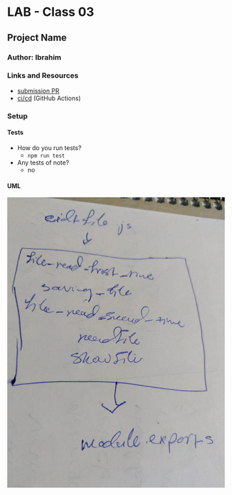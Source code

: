 # LAB - Class 03

## Project Name

### Author: Ibrahim

### Links and Resources

* [submission PR](https://github.com/401-advanced-javascript-ibrahim/async/pull/1)
* [ci/cd](https://github.com/401-advanced-javascript-ibrahim/async/actions) (GitHub Actions)

### Setup

#### Tests

* How do you run tests?
  - `npm run test`
* Any tests of note?
  - no

#### UML

![](assesst/lab3.jpeg)